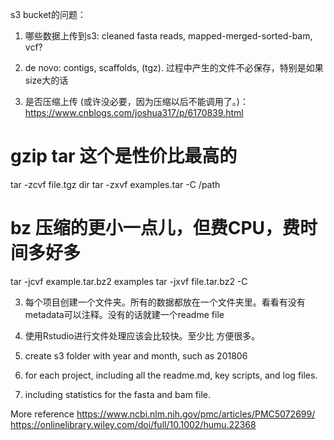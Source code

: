 s3 bucket的问题：
1) 哪些数据上传到s3: cleaned fasta reads, mapped-merged-sorted-bam, vcf?
1) de novo: contigs, scaffolds, (tgz). 
过程中产生的文件不必保存，特别是如果size大的话

2) 是否压缩上传 (或许没必要，因为压缩以后不能调用了。)： https://www.cnblogs.com/joshua317/p/6170839.html
# gzip tar 这个是性价比最高的
tar -zcvf file.tgz dir 
tar -zxvf examples.tar -C /path
# bz 压缩的更小一点儿，但费CPU，费时间多好多
tar -jcvf example.tar.bz2 examples
tar -jxvf file.tar.bz2 -C

3) 每个项目创建一个文件夹。所有的数据都放在一个文件夹里。看看有没有metadata可以注释。没有的话就建一个readme file

4) 使用Rstudio进行文件处理应该会比较快。至少比 方便很多。
5) create s3 folder with year and month, such as 201806
6) for each project, including all the readme.md, key scripts, and log files.
7) including statistics for the fasta and bam file.


More reference
https://www.ncbi.nlm.nih.gov/pmc/articles/PMC5072699/
https://onlinelibrary.wiley.com/doi/full/10.1002/humu.22368


